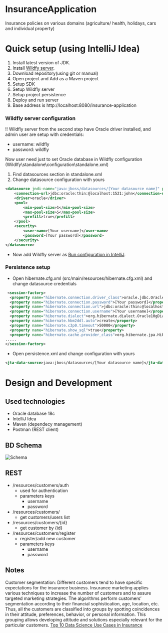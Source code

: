 # InsuranceApplication

Insurance policies on various domains (agriculture/ health, holidays, cars and individual property)

# Quick setup (using IntelliJ Idea)

1. Install latest version of JDK.
2. Install [Wildfy server](https://drive.google.com/file/d/1WcN83VJzVDkrXaaq-0FxGV0k57G6DyZN/view?usp=sharing).
3. Download repository(using git or manual)
4. Open project and Add as a Maven project
5. Setup SDK
6. Setup Wildfly server
7. Setup project persistence
8. Deploy and run server
9. Base address is http://localhost:8080/insurance-application

### Wildfly server configuration

!! Wildfly server from the second step have Oracle driver installed, and admin user are setup with credentials:

- username: wildfly
- password: wildfly

Now user need just to set Oracle database in Wildfly configuration (Wildlfy\standalone\configuration\standalone.xml)

1. Find datasources section in standalone.xml
2. Change datasource configuration with yours

```xml
<datasource jndi-name="java:jboss/datasources/[Your datasource name]" pool-name="[Your pool name]" enabled="true" use-java-context="true">
    <connection-url>jdbc:oracle:thin:@localhost:1521:john</connection-url>
    <driver>oracle</driver>
    <pool>
        <min-pool-size>1</min-pool-size>
        <max-pool-size>5</max-pool-size>
        <prefill>true</prefill>
    </pool>
    <security>
        <user-name>[Your username]</user-name>
        <password>[Your password]</password>
    </security>
</datasource>
```  

- Now add Wildfly server as [Run configuration in IntelliJ](https://www.youtube.com/watch?v=ra72h2K9vJY).

### Persistence setup

- Open hibernate.cfg.xml (src/main/resources/hibernate.cfg.xml) and change datasource credentials

```xml
 <session-factory>
  <property name="hibernate.connection.driver_class">oracle.jdbc.OracleDriver</property>
  <property name="hibernate.connection.password">[Your password]</property>
  <property name="hibernate.connection.url">jdbc:oracle:thin:@localhost:1521:[Your SID]</property>
  <property name="hibernate.connection.username">[Your username]</property>
  <property name="hibernate.dialect">org.hibernate.dialect.Oracle10gDialect</property>
  <property name="hibernate.hbm2ddl.auto">create</property>
  <property name="hibernate.c3p0.timeout">50000</property>
  <property name="hibernate.show_sql">true</property>
  <property name="hibernate.cache.provider_class">org.hibernate.jpa.HibernatePersistenceProvider</property>
.....
</session-factory>
```

- Open persistence.xml and change configuration with yours

```xml
<jta-data-source>java:jboss/datasources/[Your datasource name]</jta-data-source>
```

# Design and Development

## Used technologies

- Oracle database 18c
- IntelliJ Idea
- Maven (dependecy management)
- Postman (REST client)

## BD Schema

![Schema](/_source/schema.jpg)

## REST

- /resources/customers/auth
    - used for authentication
    - parameters keys
        - username
        - password
- /resources/customers/
    - get customers/users list
- /resources/customers/{id}
    - get customer by {id}
- /resources/customers/register
    - register/add new customer
    - parameters keys
        - username
        - password

## Notes

Customer segmentation: Different customers tend to have specific expectations for the insurance business. Insurance marketing applies various techniques to increase the number of customers and to assure targeted marketing strategies.
The algorithms perform customers’ segmentation according to their financial sophistication, age, location, etc. Thus, all the customers are classified into groups by spotting coincidences in their attitude, preferences, behavior, or personal information. This grouping allows developing attitude and solutions especially relevant for the particular customers.
[Top 10 Data Science Use Cases in Insurance](https://medium.com/activewizards-machine-learning-company/top-10-data-science-use-cases-in-insurance-8cade8a13ee1)
